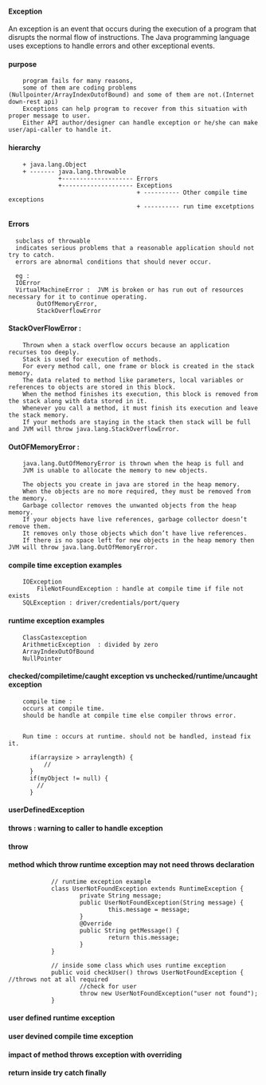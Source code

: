 #### Exception

An exception is an event that occurs during the execution of a program that disrupts the normal flow of instructions.
The Java programming language uses exceptions to handle errors and other exceptional events.

#### purpose

        program fails for many reasons, 
        some of them are coding problems (Nullpointer/ArrayIndexOutofBound) and some of them are not.(Internet down-rest api)
        Exceptions can help program to recover from this situation with proper message to user.
        Either API author/designer can handle exception or he/she can make user/api-caller to handle it.

#### hierarchy

        + java.lang.Object
        + ------- java.lang.throwable
                  +-------------------- Errors
                  +-------------------- Exceptions
                                        + ---------- Other compile time exceptions
                                        + ---------- run time excetptions


#### Errors

      subclass of throwable
      indicates serious problems that a reasonable application should not try to catch. 
      errors are abnormal conditions that should never occur.
      
      eg : 
      IOError
      VirtualMachineError :  JVM is broken or has run out of resources necessary for it to continue operating.
            OutOfMemoryError, 
            StackOverflowError


#### StackOverFlowError :

        Thrown when a stack overflow occurs because an application recurses too deeply.
        Stack is used for execution of methods. 
        For every method call, one frame or block is created in the stack memory. 
        The data related to method like parameters, local variables or references to objects are stored in this block. 
        When the method finishes its execution, this block is removed from the stack along with data stored in it.
        Whenever you call a method, it must finish its execution and leave the stack memory. 
        If your methods are staying in the stack then stack will be full and JVM will throw java.lang.StackOverflowError.

#### OutOFMemoryError : 

        java.lang.OutOfMemoryError is thrown when the heap is full and 
        JVM is unable to allocate the memory to new objects.

        The objects you create in java are stored in the heap memory. 
        When the objects are no more required, they must be removed from the memory. 
        Garbage collector removes the unwanted objects from the heap memory. 
        If your objects have live references, garbage collector doesn’t remove them. 
        It removes only those objects which don’t have live references.
        If there is no space left for new objects in the heap memory then JVM will throw java.lang.OutOfMemoryError.


#### compile time exception examples

        IOException
            FileNotFoundException : handle at compile time if file not exists
        SQLException : driver/credentials/port/query
        

#### runtime exception examples

        ClassCastexception
        ArithmeticException  : divided by zero
        ArrayIndexOutOfBound
        NullPointer

#### checked/compiletime/caught exception vs unchecked/runtime/uncaught exception

        compile time : 
        occurs at compile time.
        should be handle at compile time else compiler throws error.
        
        
        Run time : occurs at runtime. should not be handled, instead fix it.
        
          if(arraysize > arraylength) {
              //
          }
          if(myObject != null) {
            //
          }


#### userDefinedException


#### throws : warning to caller to handle exception
#### throw

#### method which throw runtime exception may not need throws declaration
         
                // runtime exception example
                class UserNotFoundException extends RuntimeException {
                        private String message;
                        public UserNotFoundException(String message) {
                                this.message = message;
                        }
                        @Override
                        public String getMessage() {
                                return this.message;
                        }
                }

                // inside some class which uses runtime exception
                public void checkUser() throws UserNotFoundException { //throws not at all required
                        //check for user
                        throw new UserNotFoundException("user not found");
                }

#### user defined runtime exception
#### user devined compile time exception


#### impact of method throws exception with overriding

#### return inside try catch finally
